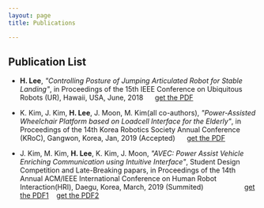 ```yaml
---
layout: page
title: Publications

---
```


## Publication List

- **H. Lee**, *"Controlling Posture of Jumping Articulated Robot for Stable Landing"*, in Proceedings of
the 15th IEEE Conference on Ubiquitous Robots (UR), Hawaii, USA, June, 2018 &nbsp;&nbsp;&nbsp;&nbsp;   [get the PDF](https://hotae319.github.io/assets/UR_regular_paper_HotaeLee.pdf)

- K. Kim, J. Kim, **H. Lee**, J. Moon, M. Kim(all co-authors), *"Power-Assisted Wheelchair Platform
based on Loadcell Interface for the Elderly"*, in Proceedings of the 14th Korea Robotics Society Annual
Conference (KRoC), Gangwon, Korea, Jan, 2019 (Accepted) &nbsp;&nbsp;&nbsp;&nbsp;   [get the PDF](https://hotae319.github.io/assets/KRoC2019_6th_Intern.pdf)

- J. Kim, M. Kim, **H. Lee**, K. Kim, J. Moon, *"AVEC: Power Assist Vehicle Enriching Communication using Intuitive Interface"*, Student Design Competition and Late-Breaking papars, in Proceedings of the 14th Annual ACM/IEEE International Conference on Human Robot Interaction(HRI), Daegu, Korea, March, 2019 (Summited)  &nbsp;&nbsp;&nbsp;&nbsp; &nbsp;&nbsp;&nbsp;&nbsp; &nbsp;&nbsp;&nbsp;&nbsp; &nbsp;&nbsp;&nbsp;&nbsp; [get the PDF1](https://hotae319.github.io/assets/HRI2019_SDC_AVEC.pdf) &nbsp;&nbsp; [get the PDF2](https://hotae319.github.io/assets/HRI2019_LBR_AVEC.pdf)



